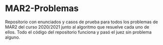 # MAR2-Problemas
Repositorio con enunciados y casos de prueba para todos los problemas de MAR2 del curso 2020/2021
junto al algoritmo que resuelve cada uno de ellos. Todo el código del repositorio funciona y
pasó el juez sin problema alguno.
